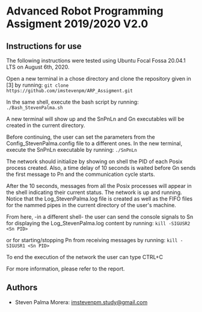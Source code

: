 # Advanced Robot Programming Assigment 2019/2020 V2.0

## Instructions for use

The following instructions were tested using Ubuntu Focal Fossa 20.04.1 LTS on August 6th, 2020.

Open a new terminal in a chose directory and clone the repository given in [3] by running:
```git clone https://github.com/imstevenpm/ARP_Assigment.git```
    
In the same shell, execute the bash script by running:
```./Bash_StevenPalma.sh```

A new terminal will show up and the SnPnLn and Gn executables will be created in the current directory.
    
Before continuing, the user can set the parameters from the Config_StevenPalma.config file to a different ones. In the new terminal, execute the SnPnLn executable by running:
```./SnPnLn```

The network should initialize by showing on shell the PID of each Posix process created. Also, a time delay of 10 seconds is waited before Gn sends the first message to Pn and the communication cycle starts.
    
After the 10 seconds, messages from all the Posix processes will appear in the shell indicating their current status. The network is up and running. Notice that the Log_StevenPalma.log file is created as well as the FIFO files for the nammed pipes in the current directory of the user's machine.
    
From here, -in a different shell- the user can send the console signals to Sn for displaying the Log_StevenPalma.log content by running:
```kill -SIGUSR2 <Sn PID>```

or for starting/stopping Pn from receiving messages by running:
```kill -SIGUSR1 <Sn PID>```
    
To end the execution of the network the user can type CTRL+C

For more information, please refer to the report.

## Authors
* Steven Palma Morera: imstevenpm.study@gmail.com
